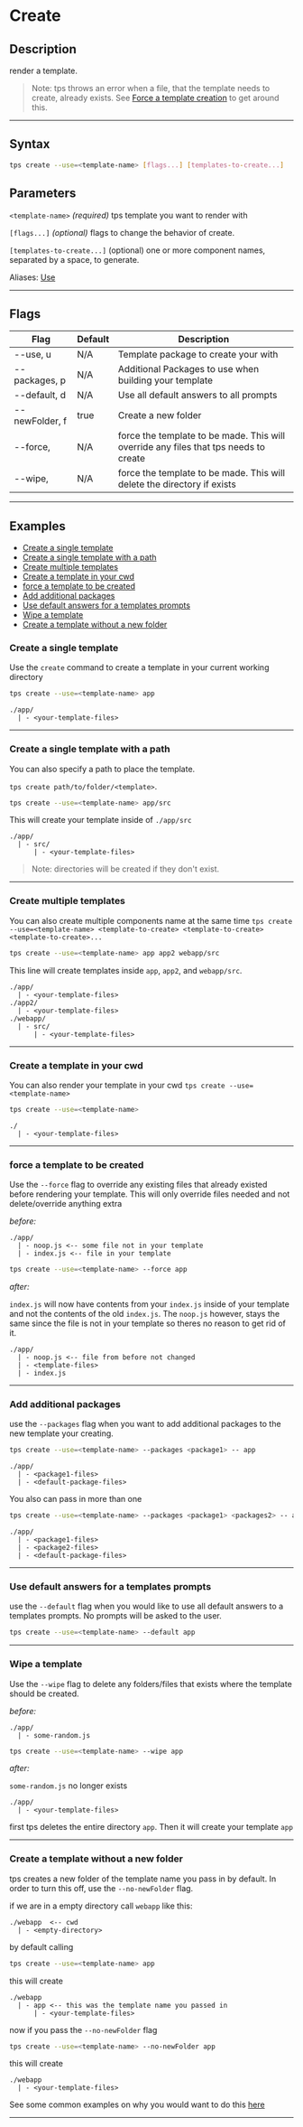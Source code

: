 # Create

## Description

render a template.

> Note: tps throws an error when a file, that the template needs to create, already exists. See [Force a template creation](#force-a-template-to-be-created) to get around this.

---

## Syntax

```bash
tps create --use=<template-name> [flags...] [templates-to-create...]
```

## Parameters

`<template-name>` _(required)_ tps template you want to render with

`[flags...]` _(optional)_ flags to change the behavior of create.

`[templates-to-create...]` (optional) one or more component names, separated by a space, to generate.

Aliases: [Use](./use.md)

---

## Flags


<table id="create-table">
    <thead>
      <tr>
        <th>Flag</th>
        <th>Default</th>
        <th>Description</th>
      </tr>
    </thead>
    <tbody>
    <tr>
        <td>--use, u</td>
        <td>N/A</td>
        <td>Template package to create your with</td>
      </tr><tr>
        <td>--packages, p</td>
        <td>N/A</td>
        <td>Additional Packages to use when building your template</td>
      </tr><tr>
        <td>--default, d</td>
        <td>N/A</td>
        <td>Use all default answers to all prompts</td>
      </tr><tr>
        <td>--newFolder, f</td>
        <td>true</td>
        <td>Create a new folder</td>
      </tr><tr>
        <td>--force, </td>
        <td>N/A</td>
        <td>force the template to be made. This will override any files that tps needs to create</td>
      </tr><tr>
        <td>--wipe, </td>
        <td>N/A</td>
        <td>force the template to be made. This will delete the directory if exists</td>
      </tr>
    </tbody>
</table>


---

## Examples


<!-- START doctoc generated TOC please keep comment here to allow auto update -->
<!-- DON'T EDIT THIS SECTION, INSTEAD RE-RUN doctoc TO UPDATE -->


- [Create a single template](#create-a-single-template)
- [Create a single template with a path](#create-a-single-template-with-a-path)
- [Create multiple templates](#create-multiple-templates)
- [Create a template in your cwd](#create-a-template-in-your-cwd)
- [force a template to be created](#force-a-template-to-be-created)
- [Add additional packages](#add-additional-packages)
- [Use default answers for a templates prompts](#use-default-answers-for-a-templates-prompts)
- [Wipe a template](#wipe-a-template)
- [Create a template without a new folder](#create-a-template-without-a-new-folder)

<!-- END doctoc generated TOC please keep comment here to allow auto update -->


### Create a single template

Use the `create` command to create a template in your current working directory

```bash
tps create --use=<template-name> app
```

    ./app/
      | - <your-template-files>

---

### Create a single template with a path

You can also specify a path to place the template.

`tps create path/to/folder/<template>`.

```bash
tps create --use=<template-name> app/src
```

This will create your template inside of `./app/src`

    ./app/
      | - src/
          | - <your-template-files>

> Note: directories will be created if they don't exist.

---

### Create multiple templates

You can also create multiple components name at the same time `tps create --use=<template-name> <template-to-create> <template-to-create> <template-to-create>...`

```bash
tps create --use=<template-name> app app2 webapp/src
```

This line will create templates inside `app`, `app2`, and `webapp/src`.

    ./app/
      | - <your-template-files>
    ./app2/
      | - <your-template-files>
    ./webapp/
      | - src/
          | - <your-template-files>

---

### Create a template in your cwd

You can also render your template in your cwd `tps create --use=<template-name>`

```bash
tps create --use=<template-name>
```

    ./
      | - <your-template-files>

---

### force a template to be created

Use the `--force` flag to override any existing files that already existed before rendering your template. This will only override files needed and not delete/override anything extra

_before:_

    ./app/
      | - noop.js <-- some file not in your template
      | - index.js <-- file in your template

```bash
tps create --use=<template-name> --force app
```

_after:_

`index.js` will now have contents from your `index.js` inside of your template and not the contents of the old `index.js`. The `noop.js` however, stays the same since the file is not in your template so theres no reason to get rid of it.

    ./app/
      | - noop.js <-- file from before not changed
      | - <template-files>
      | - index.js

---

### Add additional packages

use the `--packages` flag when you want to add additional packages to the new template your creating.

```bash
tps create --use=<template-name> --packages <package1> -- app
```

    ./app/
      | - <package1-files>
      | - <default-package-files>

You also can pass in more than one

```bash
tps create --use=<template-name> --packages <package1> <packages2> -- app
```

    ./app/
      | - <package1-files>
      | - <package2-files>
      | - <default-package-files>

---

### Use default answers for a templates prompts

use the `--default` flag when you would like to use all default answers to a templates prompts. No prompts will be asked to the user.

```bash
tps create --use=<template-name> --default app
```

---

### Wipe a template

Use the `--wipe` flag to delete any folders/files that exists where the template should be created.

_before:_

    ./app/
      | - some-random.js

```bash
tps create --use=<template-name> --wipe app
```

_after:_

`some-random.js` no longer exists

    ./app/
      | - <your-template-files>

first tps deletes the entire directory `app`. Then it will create your template `app`

---

### Create a template without a new folder

tps creates a new folder of the template name you pass in by default. In order to turn this off, use the `--no-newFolder` flag.

if we are in a empty directory call `webapp` like this:

    ./webapp  <-- cwd
      | - <empty-directory>

by default calling

```bash
tps create --use=<template-name> app
```

this will create

    ./webapp
      | - app <-- this was the template name you passed in
          | - <your-template-files>

now if you pass the `--no-newFolder` flag

```bash
tps create --use=<template-name> --no-newFolder app
```

this will create

    ./webapp
      | - <your-template-files>

See some common examples on why you would want to do this [here](TODO)

---

